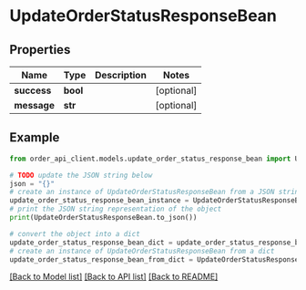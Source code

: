 # UpdateOrderStatusResponseBean


## Properties

Name | Type | Description | Notes
------------ | ------------- | ------------- | -------------
**success** | **bool** |  | [optional] 
**message** | **str** |  | [optional] 

## Example

```python
from order_api_client.models.update_order_status_response_bean import UpdateOrderStatusResponseBean

# TODO update the JSON string below
json = "{}"
# create an instance of UpdateOrderStatusResponseBean from a JSON string
update_order_status_response_bean_instance = UpdateOrderStatusResponseBean.from_json(json)
# print the JSON string representation of the object
print(UpdateOrderStatusResponseBean.to_json())

# convert the object into a dict
update_order_status_response_bean_dict = update_order_status_response_bean_instance.to_dict()
# create an instance of UpdateOrderStatusResponseBean from a dict
update_order_status_response_bean_from_dict = UpdateOrderStatusResponseBean.from_dict(update_order_status_response_bean_dict)
```
[[Back to Model list]](../README.md#documentation-for-models) [[Back to API list]](../README.md#documentation-for-api-endpoints) [[Back to README]](../README.md)


